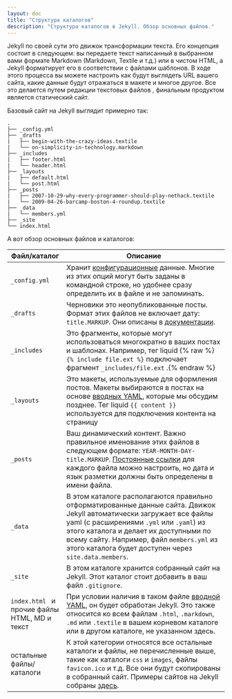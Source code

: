 ```yaml
---
layout: doc
title: "Структура каталогов"
description: "Структура каталогов в Jekyll. Обзор основных файлов."
---
```

Jekyll по своей сути это движок трансформации текста. Его концепция состоит в следующем: вы передаете текст написанный в выбранном вами формате Markdown (Markdown, Textile и т.д.) или в чистом HTML, а Jekyll форматирует его в соответствии с файлами шаблонов. В ходе этого процесса вы можете настроить как будут выглядеть  URL вашего сайта, какие данные будут отражаться в макете и многое другое. Все это делается путем редакции текстовых файлов , финальным продуктом является статический сайт.

Базовый сайт на  Jekyll выглядит примерно так:

```
.
├── _config.yml
├── _drafts
|   ├── begin-with-the-crazy-ideas.textile
|   └── on-simplicity-in-technology.markdown
├── _includes
|   ├── footer.html
|   └── header.html
├── _layouts
|   ├── default.html
|   └── post.html
├── _posts
|   ├── 2007-10-29-why-every-programmer-should-play-nethack.textile
|   └── 2009-04-26-barcamp-boston-4-roundup.textile
├── _data
|   └── members.yml
├── _site
└── index.html
```

А вот обзор основных файлов и каталогов:

Файл/каталог| Описание
------------|---------
`_config.yml` | Хранит [конфигурационные](/documentation/06_configuration.html) данные. Многие из этих опций могут быть заданы в командной строке, но удобнее сразу определить их в файле и не запоминать.
`_drafts` | Черновики это неопубликованные посты. Формат этих файлов не включает дату: `title.MARKUP`. Они описаны в [документации](/documentation/09_drafts.html).
`_includes` | Это фрагменты, которые могут использоваться многократно в ваших постах и шаблонах. Например, тег liquid {% raw %}`{% include file.ext %}` подключает фрагмент `_includes/file.ext` .{% endraw %}
`_layouts` | Это макеты, используемые для оформления постов. Макеты выбираются в постах на основе [вводных YAML](/documentation/07_frontmatter.html), которые мы обсудим позднее. Тег liquid `{{ content }}` используется для подключения контента на страницу
`_posts` | Ваш динамический контент. Важно правильное именование этих файлов в следующем формате: `YEAR-MONTH-DAY-title.MARKUP`. [Постоянные ссылки](/documentation/18_permalinks.html) для каждого файла можно настроить, но дата и язык разметки должны быть определены в имени файла.
`_data` | В этом каталоге располагаются правильно отформатированные данные сайта. Движок Jekyll  автоматически загружает все файлы  yaml (с расширениями `.yml` или `.yaml`) из этого каталога и делает их доступными по всему сайту. Например, файл `members.yml` из этого каталога будет доступен через `site.data.members`.
`_site` | В этом каталоге хранится собранный сайт на Jekyll. Этот каталог стоит добавить в ваш файл `.gitignore`.
`index.html ` и прочие файлы HTML, MD и текст | При условии наличия в таком файле [вводной YAML](/documentation/07_frontmatter.html), он будет обработан Jekyll. Это также относится ко всем файлам `.html`, `.markdown`, `.md` или `.textile` в вашем корневом каталоге или в другом каталоге, не указанном здесь.
остальные файлы/каталоги| К этой категории относятся все остальные каталоги и файлы, не перечисленные выше, такие как каталоги `css` и `images`, файлы `favicon.ico` и т.д. Все они будут скопированы в собранный сайт. Примеры сайтов на Jekyll собраны [здесь](/documentation/26_sites_using_jekyll.html).
